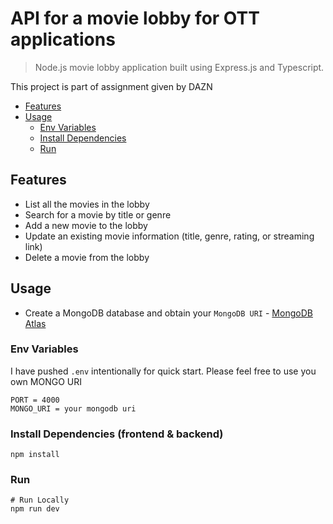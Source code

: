 # API for a movie lobby for OTT applications

> Node.js movie lobby application built using Express.js and Typescript.

This project is part of assignment given by DAZN

<!-- toc -->

- [Features](#features)
- [Usage](#usage)
  - [Env Variables](#env-variables)
  - [Install Dependencies](#install-dependencies-frontend--backend)
  - [Run](#run)
  <!-- tocstop -->

## Features

- List all the movies in the lobby
- Search for a movie by title or genre
- Add a new movie to the lobby
- Update an existing movie information (title, genre, rating, or streaming link)
- Delete a movie from the lobby

## Usage

- Create a MongoDB database and obtain your `MongoDB URI` - [MongoDB Atlas](https://www.mongodb.com/cloud/atlas/register)

### Env Variables

I have pushed `.env` intentionally for quick start. Please feel free to use you own MONGO URI

```
PORT = 4000
MONGO_URI = your mongodb uri

```

### Install Dependencies (frontend & backend)

```
npm install
```

### Run

```
# Run Locally
npm run dev

```

